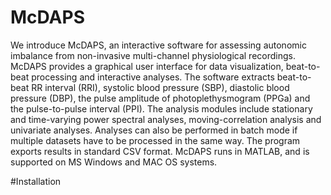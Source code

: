 # McDAPS
We introduce McDAPS, an interactive software for assessing autonomic imbalance from non-invasive multi-channel physiological recordings.  McDAPS provides a graphical user interface for data visualization, beat-to-beat processing and interactive analyses.  The software extracts beat-to-beat RR interval (RRI), systolic blood pressure (SBP), diastolic blood pressure (DBP), the pulse amplitude of photoplethysmogram (PPGa) and the pulse-to-pulse interval (PPI).  The analysis modules include stationary and time-varying power spectral analyses, moving-correlation analysis and univariate analyses.  Analyses can also be performed in batch mode if multiple datasets have to be processed in the same way.  The program exports results in standard CSV format. 
McDAPS runs in MATLAB, and is supported on MS Windows and MAC OS systems. 

#Installation

